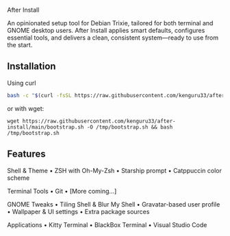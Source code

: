 After Install

An opinionated setup tool for Debian Trixie, tailored for both terminal and GNOME desktop users. After Install applies smart defaults, configures essential tools, and delivers a clean, consistent system—ready to use from the start.

## Installation

Using curl
```bash
bash -c "$(curl -fsSL https://raw.githubusercontent.com/kenguru33/after-install/main/bootstrap.sh)"
```

or with wget:
```
wget https://raw.githubusercontent.com/kenguru33/after-install/main/bootstrap.sh -O /tmp/bootstrap.sh && bash /tmp/bootstrap.sh
```

## Features

Shell & Theme
	•	ZSH with Oh-My-Zsh
	•	Starship prompt
	•	Catppuccin color scheme

Terminal Tools
	•	Git
	•	[More coming…]

GNOME Tweaks
	•	Tiling Shell & Blur My Shell
	•	Gravatar-based user profile
	•	Wallpaper & UI settings
	•	Extra package sources

Applications
	•	Kitty Terminal
	•	BlackBox Terminal
	•	Visual Studio Code




